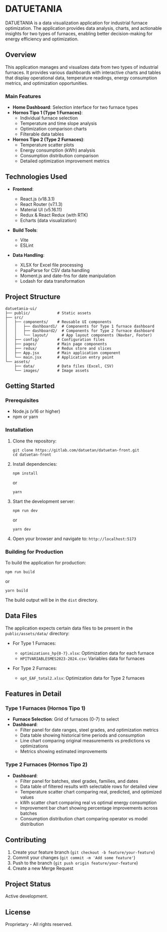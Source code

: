 # DATUETANIA

DATUETANIA is a data visualization application for industrial furnace optimization. The application provides data analysis, charts, and actionable insights for two types of furnaces, enabling better decision-making for energy efficiency and optimization.

## Overview

This application manages and visualizes data from two types of industrial furnaces. It provides various dashboards with interactive charts and tables that display operational data, temperature readings, energy consumption metrics, and optimization opportunities.

### Main Features

- **Home Dashboard**: Selection interface for two furnace types
- **Hornos Tipo 1 (Type 1 Furnaces)**:
  - Individual furnace selection
  - Temperature and time slope analysis
  - Optimization comparison charts
  - Filterable data tables
- **Hornos Tipo 2 (Type 2 Furnaces)**:
  - Temperature scatter plots
  - Energy consumption (kWh) analysis
  - Consumption distribution comparison
  - Detailed optimization improvement metrics

## Technologies Used

- **Frontend**:
  - React.js (v18.3.1)
  - React Router (v7.1.3)
  - Material UI (v5.16.11)
  - Redux & React Redux (with RTK)
  - Echarts (data visualization)
- **Build Tools**:

  - Vite
  - ESLint

- **Data Handling**:
  - XLSX for Excel file processing
  - PapaParse for CSV data handling
  - Moment.js and date-fns for date manipulation
  - Lodash for data transformation

## Project Structure

```
datuetania-ui/
├── public/            # Static assets
├── src/
│   ├── components/    # Reusable UI components
│   │   ├── dashboard1/  # Components for Type 1 furnace dashboard
│   │   ├── dashboard2/  # Components for Type 2 furnace dashboard
│   │   └── layout/      # App layout components (Navbar, Footer)
│   ├── config/        # Configuration files
│   ├── pages/         # Main page components
│   ├── redux/         # Redux store and slices
│   ├── App.jsx        # Main application component
│   └── main.jsx       # Application entry point
└── assets/
    ├── data/          # Data files (Excel, CSV)
    └── images/        # Image assets
```

## Getting Started

### Prerequisites

- Node.js (v16 or higher)
- npm or yarn

### Installation

1. Clone the repository:

   ```
   git clone https://gitlab.com/datuetan/datuetan-front.git
   cd datuetan-front
   ```

2. Install dependencies:

   ```
   npm install
   ```

   or

   ```
   yarn
   ```

3. Start the development server:

   ```
   npm run dev
   ```

   or

   ```
   yarn dev
   ```

4. Open your browser and navigate to: `http://localhost:5173`

### Building for Production

To build the application for production:

```
npm run build
```

or

```
yarn build
```

The build output will be in the `dist` directory.

## Data Files

The application expects certain data files to be present in the `public/assets/data/` directory:

- For Type 1 Furnaces:

  - `optimizations_hp{0-7}.xlsx`: Optimization data for each furnace
  - `HPITVARIABLESMES2023-2024.csv`: Variables data for furnaces

- For Type 2 Furnaces:
  - `opt_EAF_total2.xlsx`: Optimization data for Type 2 furnaces

## Features in Detail

### Type 1 Furnaces (Hornos Tipo 1)

- **Furnace Selection**: Grid of furnaces (0-7) to select
- **Dashboard**:
  - Filter panel for date ranges, steel grades, and optimization metrics
  - Data table showing historical time periods and consumption
  - Line chart comparing original measurements vs predictions vs optimizations
  - Metrics showing estimated improvements

### Type 2 Furnaces (Hornos Tipo 2)

- **Dashboard**:
  - Filter panel for batches, steel grades, families, and dates
  - Data table of filtered results with selectable rows for detailed view
  - Temperature scatter chart comparing real, predicted, and optimized values
  - kWh scatter chart comparing real vs optimal energy consumption
  - Improvement bar chart showing percentage improvements across batches
  - Consumption distribution chart comparing operator vs model distribution

## Contributing

1. Create your feature branch (`git checkout -b feature/your-feature`)
2. Commit your changes (`git commit -m 'Add some feature'`)
3. Push to the branch (`git push origin feature/your-feature`)
4. Create a new Merge Request

## Project Status

Active development.

## License

Proprietary - All rights reserved.
